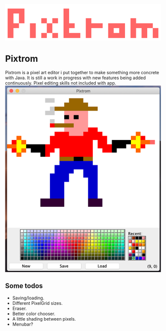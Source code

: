 ![Logo](logo.png)
# Pixtrom
Pixtrom is a pixel art editor i put together to make something more concrete with Java. It is still a work in progress with new features being added continuously. Pixel editing skills not included with app.
![app](app.png)

## Some todos
* Saving/loading.
* Different PixelGrid sizes.
* Eraser.
* Better color chooser.
* A little shading between pixels.
* Menubar?
